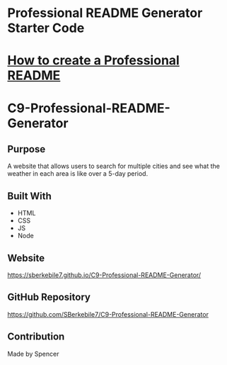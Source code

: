 # Professional README Generator Starter Code

[How to create a Professional README](./readme-guide.md)
=======
# C9-Professional-README-Generator

## Purpose
A website that allows users to search for multiple cities and see what the weather in each area is like over a 5-day period.

## Built With
* HTML
* CSS
* JS
* Node

## Website
https://sberkebile7.github.io/C9-Professional-README-Generator/

## GitHub Repository
https://github.com/SBerkebile7/C9-Professional-README-Generator

## Contribution
Made by Spencer
